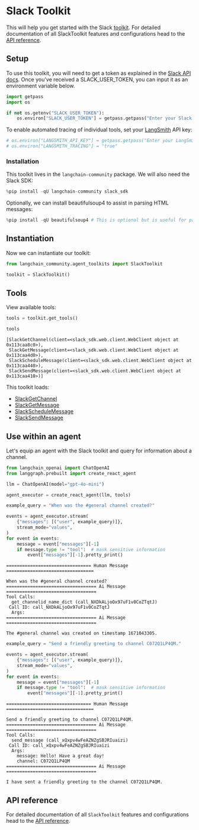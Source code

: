 # Slack Toolkit

This will help you get started with the Slack [toolkit](/oss/concepts/tools/#toolkits). For detailed documentation of all SlackToolkit features and configurations head to the [API reference](https://python.langchain.com/api_reference/community/agent_toolkits/langchain_community.agent_toolkits.slack.toolkit.SlackToolkit.html).

## Setup

To use this toolkit, you will need to get a token as explained in the [Slack API docs](https://api.slack.com/tutorials/tracks/getting-a-token). Once you've received a SLACK_USER_TOKEN, you can input it as an environment variable below.


```python
import getpass
import os

if not os.getenv("SLACK_USER_TOKEN"):
    os.environ["SLACK_USER_TOKEN"] = getpass.getpass("Enter your Slack user token: ")
```

To enable automated tracing of individual tools, set your [LangSmith](https://docs.smith.langchain.com/) API key:


```python
# os.environ["LANGSMITH_API_KEY"] = getpass.getpass("Enter your LangSmith API key: ")
# os.environ["LANGSMITH_TRACING"] = "true"
```

### Installation

This toolkit lives in the `langchain-community` package. We will also need the Slack SDK:


```python
%pip install -qU langchain-community slack_sdk
```

Optionally, we can install beautifulsoup4 to assist in parsing HTML messages:


```python
%pip install -qU beautifulsoup4 # This is optional but is useful for parsing HTML messages
```

## Instantiation

Now we can instantiate our toolkit:


```python
from langchain_community.agent_toolkits import SlackToolkit

toolkit = SlackToolkit()
```

## Tools

View available tools:


```python
tools = toolkit.get_tools()

tools
```



```output
[SlackGetChannel(client=<slack_sdk.web.client.WebClient object at 0x113caa8c0>),
 SlackGetMessage(client=<slack_sdk.web.client.WebClient object at 0x113caa4d0>),
 SlackScheduleMessage(client=<slack_sdk.web.client.WebClient object at 0x113caa440>),
 SlackSendMessage(client=<slack_sdk.web.client.WebClient object at 0x113caa410>)]
```


This toolkit loads:

- [SlackGetChannel](https://python.langchain.com/api_reference/community/tools/langchain_community.tools.slack.get_channel.SlackGetChannel.html)
- [SlackGetMessage](https://python.langchain.com/api_reference/community/tools/langchain_community.tools.slack.get_message.SlackGetMessage.html)
- [SlackScheduleMessage](https://python.langchain.com/api_reference/community/tools/langchain_community.tools.slack.schedule_message.SlackScheduleMessage.html)
- [SlackSendMessage](https://python.langchain.com/api_reference/community/tools/langchain_community.tools.slack.send_message.SlackSendMessage.html)

## Use within an agent

Let's equip an agent with the Slack toolkit and query for information about a channel.


```python
from langchain_openai import ChatOpenAI
from langgraph.prebuilt import create_react_agent

llm = ChatOpenAI(model="gpt-4o-mini")

agent_executor = create_react_agent(llm, tools)
```


```python
example_query = "When was the #general channel created?"

events = agent_executor.stream(
    {"messages": [("user", example_query)]},
    stream_mode="values",
)
for event in events:
    message = event["messages"][-1]
    if message.type != "tool":  # mask sensitive information
        event["messages"][-1].pretty_print()
```
```output
================================ Human Message =================================

When was the #general channel created?
================================== Ai Message ==================================
Tool Calls:
  get_channelid_name_dict (call_NXDkALjoOx97uF1v0CoZTqtJ)
 Call ID: call_NXDkALjoOx97uF1v0CoZTqtJ
  Args:
================================== Ai Message ==================================

The #general channel was created on timestamp 1671043305.
```

```python
example_query = "Send a friendly greeting to channel C072Q1LP4QM."

events = agent_executor.stream(
    {"messages": [("user", example_query)]},
    stream_mode="values",
)
for event in events:
    message = event["messages"][-1]
    if message.type != "tool":  # mask sensitive information
        event["messages"][-1].pretty_print()
```
```output
================================ Human Message =================================

Send a friendly greeting to channel C072Q1LP4QM.
================================== Ai Message ==================================
Tool Calls:
  send_message (call_xQxpv4wFeAZNZgSBJRIuaizi)
 Call ID: call_xQxpv4wFeAZNZgSBJRIuaizi
  Args:
    message: Hello! Have a great day!
    channel: C072Q1LP4QM
================================== Ai Message ==================================

I have sent a friendly greeting to the channel C072Q1LP4QM.
```
## API reference

For detailed documentation of all `SlackToolkit` features and configurations head to the [API reference](https://python.langchain.com/api_reference/community/agent_toolkits/langchain_community.agent_toolkits.slack.toolkit.SlackToolkit.html).
